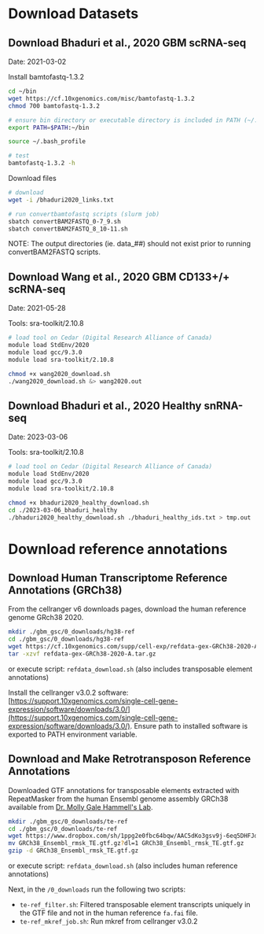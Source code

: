 # Download Datasets

## Download Bhaduri et al., 2020 GBM scRNA-seq 
Date: 2021-03-02

Install bamtofastq-1.3.2

```bash
cd ~/bin
wget https://cf.10xgenomics.com/misc/bamtofastq-1.3.2
chmod 700 bamtofastq-1.3.2

# ensure bin directory or executable directory is included in PATH (~/.bash_profile or ~/.bashrc)
export PATH=$PATH:~/bin

source ~/.bash_profile

# test
bamtofastq-1.3.2 -h
```

Download files

```bash
# download
wget -i /bhaduri2020_links.txt

# run convertbamtofastq scripts (slurm job)
sbatch convertBAM2FASTQ_0-7_9.sh  
sbatch convertBAM2FASTQ_8_10-11.sh
```

NOTE: The output directories (ie. data_##) should not exist prior to running convertBAM2FASTQ scripts.

## Download Wang et al., 2020 GBM CD133+/+ scRNA-seq
Date: 2021-05-28

Tools: sra-toolkit/2.10.8

```bash
# load tool on Cedar (Digital Research Alliance of Canada)
module load StdEnv/2020
module load gcc/9.3.0
module load sra-toolkit/2.10.8

chmod +x wang2020_download.sh
./wang2020_download.sh &> wang2020.out
```

## Download Bhaduri et al., 2020 Healthy snRNA-seq
Date: 2023-03-06

Tools: sra-toolkit/2.10.8

```bash
# load tool on Cedar (Digital Research Alliance of Canada)
module load StdEnv/2020
module load gcc/9.3.0
module load sra-toolkit/2.10.8

chmod +x bhaduri2020_healthy_download.sh
cd ./2023-03-06_bhaduri_healthy
./bhaduri2020_healthy_download.sh ./bhaduri_healthy_ids.txt > tmp.out
```

# Download reference annotations

## Download Human Transcriptome Reference Annotations (GRCh38)

From the cellranger v6 downloads pages, download the human reference genome GRch38 2020. 

```bash
mkdir ./gbm_gsc/0_downloads/hg38-ref
cd ./gbm_gsc/0_downloads/hg38-ref
wget https://cf.10xgenomics.com/supp/cell-exp/refdata-gex-GRCh38-2020-A.tar.gz
tar -xzvf refdata-gex-GRCh38-2020-A.tar.gz
```

or execute script: `refdata_download.sh` (also includes transposable element annotations)

Install the cellranger v3.0.2 software: [https://support.10xgenomics.com/single-cell-gene-expression/software/downloads/3.0/](https://support.10xgenomics.com/single-cell-gene-expression/software/downloads/3.0/). 
Ensure path to installed software is exported to PATH environment variable.

## Download and Make Retrotransposon Reference Annotations

Downloaded GTF annotations for transposable elements extracted with RepeatMasker from the human Ensembl genome assembly GRCh38 available from [Dr. Molly Gale Hammell's Lab](https://hammelllab.labsites.cshl.edu/software/#TEtranscripts).

```bash
mkdir ./gbm_gsc/0_downloads/te-ref
cd ./gbm_gsc/0_downloads/te-ref
wget https://www.dropbox.com/sh/1ppg2e0fbc64bqw/AAC5dKo3gsv9j-6eq5DHFJdha/GRCh38_Ensembl_rmsk_TE.gtf.gz?dl=1
mv GRCh38_Ensembl_rmsk_TE.gtf.gz?dl=1 GRCh38_Ensembl_rmsk_TE.gtf.gz
gzip -d GRCh38_Ensembl_rmsk_TE.gtf.gz 
```

or execute script: `refdata_download.sh` (also includes human reference annotations)

Next, in the `/0_downloads` run the following two scripts:

- `te-ref_filter.sh`: Filtered transposable element transcripts uniquely in the GTF file and not in the human reference `fa.fai` file. 
- `te-ref_mkref_job.sh`: Run mkref from cellranger v3.0.2
